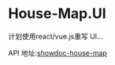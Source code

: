 # House-Map.UI

计划使用react/vue.js重写 UI...

API 地址:[showdoc-house-map](https://www.showdoc.cc/web/#/house)